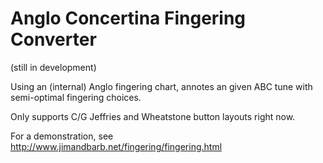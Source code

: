 
Anglo Concertina Fingering Converter
===================================
(still in development)

Using an (internal) Anglo fingering chart, annotes an given
ABC tune with semi-optimal fingering choices.

Only supports C/G Jeffries and Wheatstone button layouts right now.

For a demonstration, see http://www.jimandbarb.net/fingering/fingering.html
